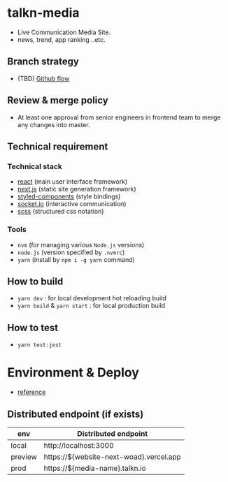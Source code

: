 # talkn-media

- Live Communication Media Site.
- news, trend, app ranking ..etc.

## Branch strategy

- (TBD) [Github flow](https://guides.github.com/introduction/flow/)

## Review & merge policy

- At least one approval from senior engineers in frontend team to merge any changes into master.

## Technical requirement

### Technical stack

- [react](https://reactjs.org/) (main user interface framework)
- [next.js](https://nextjs.org/) (static site generation framework)
- [styled-components](https://www.styled-components.com/) (style bindings)
- [socket.io](https://socket.io/) (interactive communication)
- [scss](https://sass-lang.com/) (structured css notation)

### Tools

- `nvm` (for managing various `Node.js` versions)
- `node.js` (version specified by `.nvmrc`)
- `yarn` (install by `npm i -g yarn` command)

## How to build

- `yarn dev` : for local development hot reloading build
- `yarn build` & `yarn start` : for local production build

## How to test

- `yarn test:jest`

# Environment & Deploy

- [reference](https://github.com/mirazle/talkn-media/blob/master/markdowns/lightsail_container.md)

## Distributed endpoint (if exists)

| env     | Distributed endpoint                    |
| ------- | --------------------------------------- |
| local   | http://localhost:3000                   |
| preview | https://${website-next-woad}.vercel.app |
| prod    | https://${media-name}.talkn.io          |
